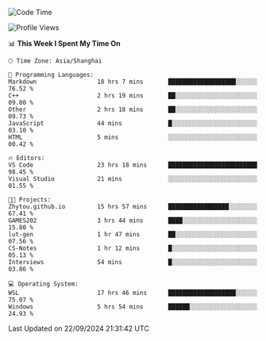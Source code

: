<!--START_SECTION:waka-->
![Code Time](http://img.shields.io/badge/Code%20Time-2%2C014%20hrs%2049%20mins-blue)

![Profile Views](http://img.shields.io/badge/Profile%20Views-0-blue)

📊 **This Week I Spent My Time On** 

```text
🕑︎ Time Zone: Asia/Shanghai

💬 Programming Languages: 
Markdown                 18 hrs 7 mins       ███████████████████░░░░░░   76.52 % 
C++                      2 hrs 19 mins       ██░░░░░░░░░░░░░░░░░░░░░░░   09.80 % 
Other                    2 hrs 18 mins       ██░░░░░░░░░░░░░░░░░░░░░░░   09.73 % 
JavaScript               44 mins             █░░░░░░░░░░░░░░░░░░░░░░░░   03.10 % 
HTML                     5 mins              ░░░░░░░░░░░░░░░░░░░░░░░░░   00.42 % 

🔥 Editors: 
VS Code                  23 hrs 18 mins      █████████████████████████   98.45 % 
Visual Studio            21 mins             ░░░░░░░░░░░░░░░░░░░░░░░░░   01.55 % 

🐱‍💻 Projects: 
Zhytou.github.io         15 hrs 57 mins      █████████████████░░░░░░░░   67.41 % 
GAMES202                 3 hrs 44 mins       ████░░░░░░░░░░░░░░░░░░░░░   15.80 % 
lut-gen                  1 hr 47 mins        ██░░░░░░░░░░░░░░░░░░░░░░░   07.56 % 
CS-Notes                 1 hr 12 mins        █░░░░░░░░░░░░░░░░░░░░░░░░   05.13 % 
Interviews               54 mins             █░░░░░░░░░░░░░░░░░░░░░░░░   03.86 % 

💻 Operating System: 
WSL                      17 hrs 46 mins      ███████████████████░░░░░░   75.07 % 
Windows                  5 hrs 54 mins       ██████░░░░░░░░░░░░░░░░░░░   24.93 % 
```


 Last Updated on 22/09/2024 21:31:42 UTC
<!--END_SECTION:waka-->